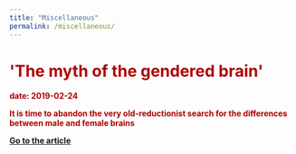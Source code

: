```yaml
---
title: "Miscellaneous"
permalink: /miscellaneous/
---
```


# <b style="color:#ad0000">'The myth of the gendered brain'

date: 2019-02-24

<b style="color:#ad0000">It is time to abandon the very old-reductionist search for the differences between male and female brains 

[Go to the article](https://www.theguardian.com/science/2019/feb/24/meet-the-neuroscientist-shattering-the-myth-of-the-gendered-brain-gina-rippon?fbclid=IwAR3WNq3P6XzXDS64jshVfo7D7MhAFPxCvcCQgr2LXQYAOJVH-L5lJHZzHTQ)

